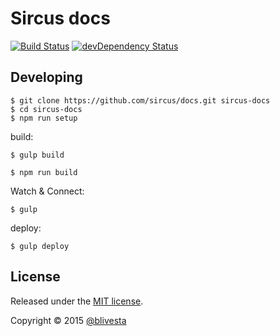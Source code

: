 # Sircus docs

[![Build Status](https://img.shields.io/travis/sircus/docs/master.svg?style=flat)](https://travis-ci.org/sircus/docs)
[![devDependency Status](https://david-dm.org/sircus/docs/dev-status.svg)](https://david-dm.org/sircus/docs#info=devDependencies&view=table)

## Developing

```
$ git clone https://github.com/sircus/docs.git sircus-docs
$ cd sircus-docs
$ npm run setup
```

build:

```
$ gulp build
```
```
$ npm run build
```

Watch & Connect:

```
$ gulp
```

deploy:

```
$ gulp deploy
```

## License
Released under the [MIT license](https://github.com/sircus/license/blob/master/LICENSE).

Copyright &copy; 2015 [@blivesta](https://github.com/blivesta)
